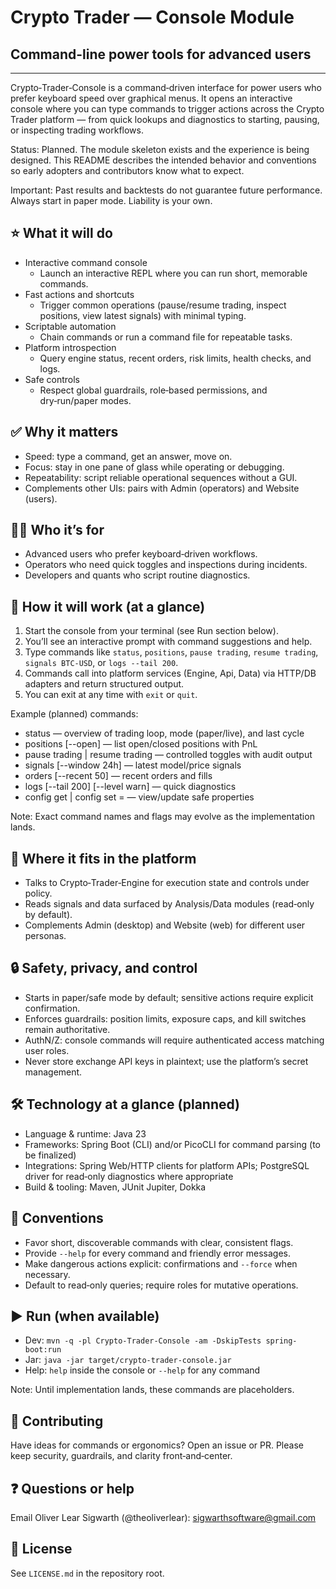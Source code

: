 # Crypto Trader — Console Module
## Command-line power tools for advanced users

---

Crypto‑Trader‑Console is a command‑driven interface for power users who prefer
keyboard speed over graphical menus. It opens an interactive console where you
can type commands to trigger actions across the Crypto Trader platform — from
quick lookups and diagnostics to starting, pausing, or inspecting trading
workflows.

Status: Planned. The module skeleton exists and the experience is being
designed. This README describes the intended behavior and conventions so early
adopters and contributors know what to expect.

Important: Past results and backtests do not guarantee future performance.
Always start in paper mode. Liability is your own.

## ⭐️ What it will do
- Interactive command console
  - Launch an interactive REPL where you can run short, memorable commands.
- Fast actions and shortcuts
  - Trigger common operations (pause/resume trading, inspect positions, view
    latest signals) with minimal typing.
- Scriptable automation
  - Chain commands or run a command file for repeatable tasks.
- Platform introspection
  - Query engine status, recent orders, risk limits, health checks, and logs.
- Safe controls
  - Respect global guardrails, role‑based permissions, and dry‑run/paper modes.

## ✅ Why it matters
- Speed: type a command, get an answer, move on.
- Focus: stay in one pane of glass while operating or debugging.
- Repeatability: script reliable operational sequences without a GUI.
- Complements other UIs: pairs with Admin (operators) and Website (users).

## 🧑‍💻 Who it’s for
- Advanced users who prefer keyboard‑driven workflows.
- Operators who need quick toggles and inspections during incidents.
- Developers and quants who script routine diagnostics.

## 🚀 How it will work (at a glance)
1. Start the console from your terminal (see Run section below).
2. You’ll see an interactive prompt with command suggestions and help.
3. Type commands like `status`, `positions`, `pause trading`, `resume trading`,
   `signals BTC-USD`, or `logs --tail 200`.
4. Commands call into platform services (Engine, Api, Data) via HTTP/DB
   adapters and return structured output.
5. You can exit at any time with `exit` or `quit`.

Example (planned) commands:
- status — overview of trading loop, mode (paper/live), and last cycle
- positions [--open] — list open/closed positions with PnL
- pause trading | resume trading — controlled toggles with audit output
- signals <SYMBOL> [--window 24h] — latest model/price signals
- orders [--recent 50] — recent orders and fills
- logs [--tail 200] [--level warn] — quick diagnostics
- config get <KEY> | config set <KEY>=<VALUE> — view/update safe properties

Note: Exact command names and flags may evolve as the implementation lands.

## 🔗 Where it fits in the platform
- Talks to Crypto‑Trader‑Engine for execution state and controls under policy.
- Reads signals and data surfaced by Analysis/Data modules (read‑only by
  default).
- Complements Admin (desktop) and Website (web) for different user personas.

## 🔒 Safety, privacy, and control
- Starts in paper/safe mode by default; sensitive actions require explicit
  confirmation.
- Enforces guardrails: position limits, exposure caps, and kill switches remain
  authoritative.
- AuthN/Z: console commands will require authenticated access matching user
  roles.
- Never store exchange API keys in plaintext; use the platform’s secret
  management.

## 🛠️ Technology at a glance (planned)
- Language & runtime: Java 23
- Frameworks: Spring Boot (CLI) and/or PicoCLI for command parsing (to be
  finalized)
- Integrations: Spring Web/HTTP clients for platform APIs; PostgreSQL driver
  for read‑only diagnostics where appropriate
- Build & tooling: Maven, JUnit Jupiter, Dokka

## 📝 Conventions
- Favor short, discoverable commands with clear, consistent flags.
- Provide `--help` for every command and friendly error messages.
- Make dangerous actions explicit: confirmations and `--force` when necessary.
- Default to read‑only queries; require roles for mutative operations.

## ▶️ Run (when available)
- Dev: `mvn -q -pl Crypto-Trader-Console -am -DskipTests spring-boot:run`
- Jar: `java -jar target/crypto-trader-console.jar`
- Help: `help` inside the console or `--help` for any command

Note: Until implementation lands, these commands are placeholders.

## 🤝 Contributing
Have ideas for commands or ergonomics? Open an issue or PR. Please keep
security, guardrails, and clarity front‑and‑center.

## ❓ Questions or help
Email Oliver Lear Sigwarth (@theoliverlear): sigwarthsoftware@gmail.com

## 📄 License
See `LICENSE.md` in the repository root.
